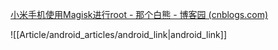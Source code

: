 [小米手机使用Magisk进行root - 那个白熊 - 博客园 (cnblogs.com)](https://www.cnblogs.com/amnotgcs/p/17550155.html)

![[Article/android_articles/android_link|android_link]]